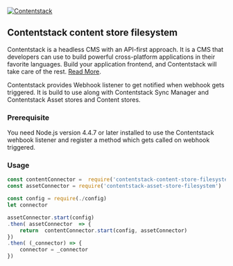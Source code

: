 
﻿

[![Contentstack](https://www.contentstack.com/docs/static/images/contentstack.png)](https://www.contentstack.com/)
## Contentstack content store filesystem

Contentstack is a headless CMS with an API-first approach. It is a CMS that developers can use to build powerful cross-platform applications in their favorite languages. Build your application frontend, and Contentstack will take care of the rest. [Read More](https://www.contentstack.com/). 

Contentstack provides Webhook listener to get notified when webhook gets triggered. It is build to use along with Contentstack Sync Manager and Contentstack Asset stores and Content stores.

### Prerequisite

You need Node.js version 4.4.7 or later installed to use the Contentstack wehbook listener and register a method which gets called on webhook triggered.

### Usage

```js
const contentConnector =  require('contentstack-content-store-filesystem')
const assetConnector = require('contentstack-asset-store-filesystem')

const config = require(./config) 
let connector

assetConnector.start(config)
.then( assetConnector  => {
	return  contentConnector.start(config, assetConnector)
})
.then( (_connector) => {
	connector = _connector
})
